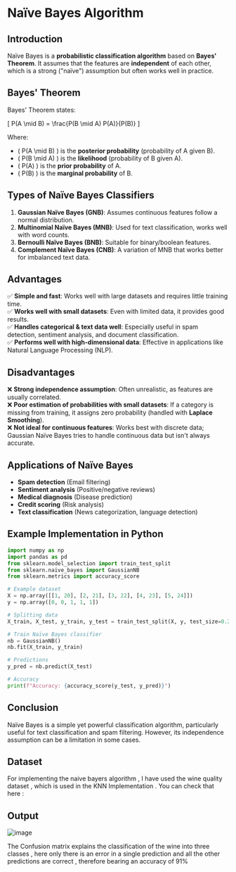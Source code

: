 # Naïve Bayes Algorithm

## Introduction
Naïve Bayes is a **probabilistic classification algorithm** based on **Bayes' Theorem**. It assumes that the features are **independent** of each other, which is a strong ("naïve") assumption but often works well in practice.

## Bayes' Theorem
Bayes' Theorem states:

\[
P(A \mid B) = \frac{P(B \mid A) P(A)}{P(B)}
\]

Where:
- \( P(A \mid B) \) is the **posterior probability** (probability of A given B).
- \( P(B \mid A) \) is the **likelihood** (probability of B given A).
- \( P(A) \) is the **prior probability** of A.
- \( P(B) \) is the **marginal probability** of B.

## Types of Naïve Bayes Classifiers
1. **Gaussian Naïve Bayes (GNB)**: Assumes continuous features follow a normal distribution.
2. **Multinomial Naïve Bayes (MNB)**: Used for text classification, works well with word counts.
3. **Bernoulli Naïve Bayes (BNB)**: Suitable for binary/boolean features.
4. **Complement Naïve Bayes (CNB)**: A variation of MNB that works better for imbalanced text data.

## Advantages
✅ **Simple and fast**: Works well with large datasets and requires little training time.  
✅ **Works well with small datasets**: Even with limited data, it provides good results.  
✅ **Handles categorical & text data well**: Especially useful in spam detection, sentiment analysis, and document classification.  
✅ **Performs well with high-dimensional data**: Effective in applications like Natural Language Processing (NLP).  

## Disadvantages
❌ **Strong independence assumption**: Often unrealistic, as features are usually correlated.  
❌ **Poor estimation of probabilities with small datasets**: If a category is missing from training, it assigns zero probability (handled with **Laplace Smoothing**).  
❌ **Not ideal for continuous features**: Works best with discrete data; Gaussian Naïve Bayes tries to handle continuous data but isn't always accurate.  

## Applications of Naïve Bayes
- **Spam detection** (Email filtering)
- **Sentiment analysis** (Positive/negative reviews)
- **Medical diagnosis** (Disease prediction)
- **Credit scoring** (Risk analysis)
- **Text classification** (News categorization, language detection)

## Example Implementation in Python
```python
import numpy as np
import pandas as pd
from sklearn.model_selection import train_test_split
from sklearn.naive_bayes import GaussianNB
from sklearn.metrics import accuracy_score

# Example dataset
X = np.array([[1, 20], [2, 21], [3, 22], [4, 23], [5, 24]])
y = np.array([0, 0, 1, 1, 1])

# Splitting data
X_train, X_test, y_train, y_test = train_test_split(X, y, test_size=0.2, random_state=42)

# Train Naïve Bayes classifier
nb = GaussianNB()
nb.fit(X_train, y_train)

# Predictions
y_pred = nb.predict(X_test)

# Accuracy
print(f"Accuracy: {accuracy_score(y_test, y_pred)}")
```

## Conclusion
Naïve Bayes is a simple yet powerful classification algorithm, particularly useful for text classification and spam filtering. However, its independence assumption can be a limitation in some cases.

## Dataset
For implementing the naive bayers algorithm , I have used the wine quality dataset , which is used in the KNN Implementation . You can check that here :

## Output
![image](https://github.com/user-attachments/assets/f448cdcd-bf59-46d0-beef-cbc2c09abce7)

The Confusion matrix explains the classification of the wine into three classes , here only there is an error in a single prediction and all the other predictions are correct , therefore bearing an accuracy of 91%

